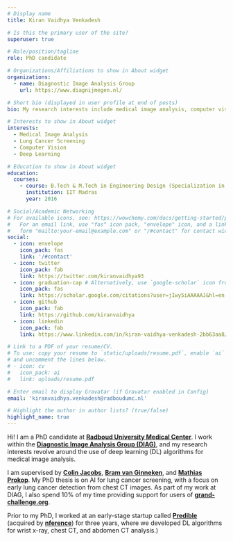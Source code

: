 ```yaml
---
# Display name
title: Kiran Vaidhya Venkadesh

# Is this the primary user of the site?
superuser: true

# Role/position/tagline
role: PhD candidate

# Organizations/Affiliations to show in About widget
organizations:
  - name: Diagnostic Image Analysis Group
    url: https://www.diagnijmegen.nl/

# Short bio (displayed in user profile at end of posts)
bio: My research interests include medical image analysis, computer vision, and deep learning

# Interests to show in About widget
interests:
  - Medical Image Analysis
  - Lung Cancer Screening
  - Computer Vision
  - Deep Learning

# Education to show in About widget
education:
  courses:
    - course: B.Tech & M.Tech in Engineering Design (Specialization in Biomedical Design)
      institution: IIT Madras
      year: 2016

# Social/Academic Networking
# For available icons, see: https://wowchemy.com/docs/getting-started/page-builder/#icons
#   For an email link, use "fas" icon pack, "envelope" icon, and a link in the
#   form "mailto:your-email@example.com" or "/#contact" for contact widget.
social:
  - icon: envelope
    icon_pack: fas
    link: '/#contact'
  - icon: twitter
    icon_pack: fab
    link: https://twitter.com/kiranvaidhya93
  - icon: graduation-cap # Alternatively, use `google-scholar` icon from `ai` icon pack
    icon_pack: fas
    link: https://scholar.google.com/citations?user=jIwy5iAAAAAJ&hl=en
  - icon: github
    icon_pack: fab
    link: https://github.com/kiranvaidhya
  - icon: linkedin
    icon_pack: fab
    link: https://www.linkedin.com/in/kiran-vaidhya-venkadesh-2bb63aa8/

# Link to a PDF of your resume/CV.
# To use: copy your resume to `static/uploads/resume.pdf`, enable `ai` icons in `params.toml`,
# and uncomment the lines below.
# - icon: cv
#   icon_pack: ai
#   link: uploads/resume.pdf

# Enter email to display Gravatar (if Gravatar enabled in Config)
email: 'kiranvaidhya.venkadesh@radboudumc.nl'

# Highlight the author in author lists? (true/false)
highlight_name: true
---
```


Hi! I am a PhD candidate at [**Radboud University Medical Center**](https://www.radboudumc.nl). I work within the [**Diagnostic Image Analysis Group (DIAG)**](https://www.diagnijmegen.nl), and my research interests revolve around the use of deep learning (DL) algorithms for medical image analysis.

I am supervised by [**Colin Jacobs**](https://www.diagnijmegen.nl/people/colin-jacobs/), [**Bram van Ginneken**](https://www.diagnijmegen.nl/people/bram-van-ginneken/), and [**Mathias Prokop**](https://www.diagnijmegen.nl/people/mathias-prokop/). My PhD thesis is on AI for lung cancer screening, with a focus on early lung cancer detection from chest CT images. As part of my work at DIAG, I also spend 10% of my time providing support for users of [**grand-challenge.org**](https://grand-challenge.org). 

Prior to my PhD, I worked at an early-stage startup called [**Predible**](https://www.predible.com) (acquired by [**nference**](https://nference.com)) for three years, where we developed DL algorithms for wrist x-ray, chest CT, and abdomen CT analysis.)